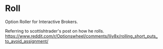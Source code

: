 # Roll
Option Roller for Interactive Brokers.

Referring to scottishtrader's post on how he rolls.
https://www.reddit.com/r/Optionswheel/comments/lliy8x/rolling_short_puts_to_avoid_assignment/
